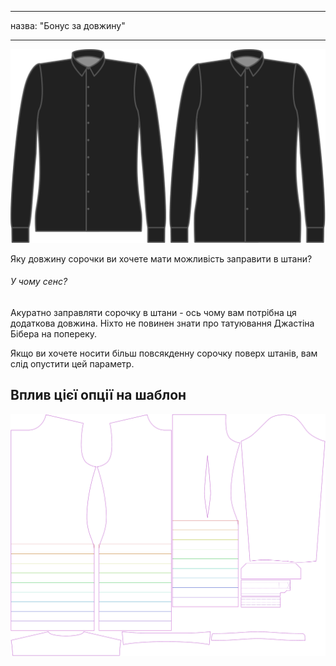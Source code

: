 - - -
назва: "Бонус за довжину"
- - -

![Бонус за довжину](lengthbonus.svg)

Яку довжину сорочки ви хочете мати можливість заправити в штани?

<Note>

###### У чому сенс?

Акуратно заправляти сорочку в штани - ось чому вам потрібна ця додаткова довжина.
Ніхто не повинен знати про татуювання Джастіна Бібера на попереку.

Якщо ви хочете носити більш повсякденну сорочку поверх штанів, вам слід опустити цей параметр.

</Note>

## Вплив цієї опції на шаблон

![На цьому зображенні показано вплив цієї опції шляхом накладання декількох варіантів, які мають різне значення для цієї опції](simon_lengthbonus_sample.svg "Вплив цієї опції на шаблон")
